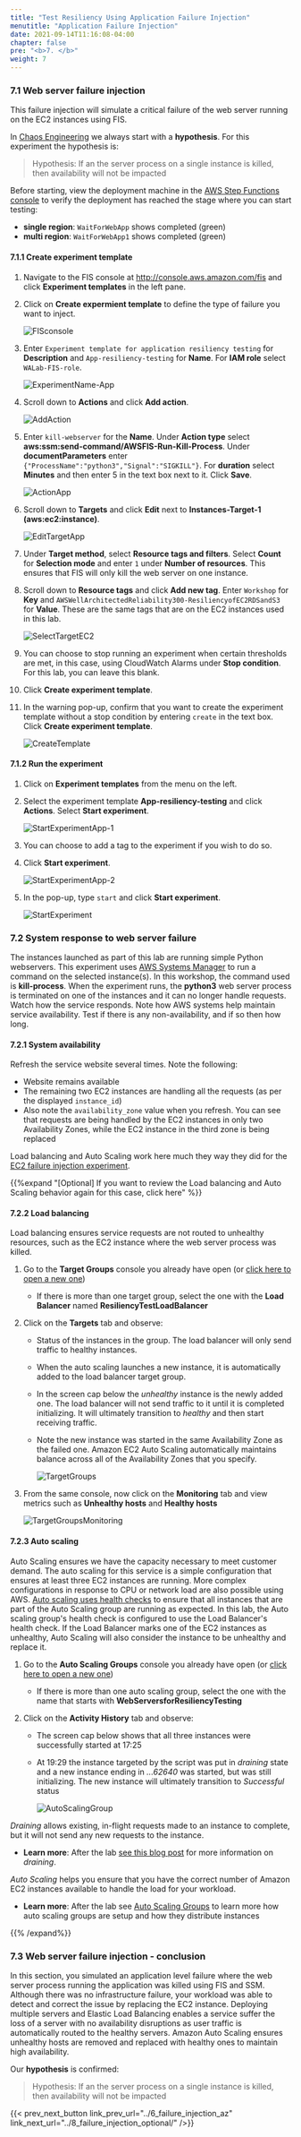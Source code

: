 ```yaml
---
title: "Test Resiliency Using Application Failure Injection"
menutitle: "Application Failure Injection"
date: 2021-09-14T11:16:08-04:00
chapter: false
pre: "<b>7. </b>"
weight: 7
---
```


### 7.1 Web server failure injection

This failure injection will simulate a critical failure of the web server running on the EC2 instances using FIS.

In [Chaos Engineering](https://principlesofchaos.org/) we always start with a **hypothesis**.  For this experiment the hypothesis is:
> Hypothesis: If an the server process on a single instance is killed, then availability will not be impacted

Before starting, view the deployment machine in the [AWS Step Functions console](https://console.aws.amazon.com/states) to verify the deployment has reached the stage where you can start testing:
  * **single region**: `WaitForWebApp` shows completed (green)
  * **multi region**: `WaitForWebApp1` shows completed (green)

#### 7.1.1 Create experiment template

1. Navigate to the FIS console at <http://console.aws.amazon.com/fis> and click **Experiment templates** in the left pane.

1. Click on **Create expermient template** to define the type of failure you want to inject.

    ![FISconsole](/Reliability/300_Testing_for_Resiliency_of_EC2_RDS_and_S3/Images/FISconsole.png?classes=lab_picture_auto)

1. Enter `Experiment template for application resiliency testing` for **Description** and `App-resiliency-testing` for **Name**. For **IAM role** select `WALab-FIS-role`.

    ![ExperimentName-App](/Reliability/300_Testing_for_Resiliency_of_EC2_RDS_and_S3/Images/ExperimentName-App.png?classes=lab_picture_auto)

1. Scroll down to **Actions** and click **Add action**.

    ![AddAction](/Reliability/300_Testing_for_Resiliency_of_EC2_RDS_and_S3/Images/AddAction.png?classes=lab_picture_auto)

1. Enter `kill-webserver` for the **Name**. Under **Action type** select **aws:ssm:send-command/AWSFIS-Run-Kill-Process**. Under **documentParameters** enter `{"ProcessName":"python3","Signal":"SIGKILL"}`. For **duration** select **Minutes** and then enter 5 in the text box next to it. Click **Save**.

    ![ActionApp](/Reliability/300_Testing_for_Resiliency_of_EC2_RDS_and_S3/Images/ActionApp.png?classes=lab_picture_auto)

1. Scroll down to **Targets** and click **Edit** next to **Instances-Target-1 (aws:ec2:instance)**.

    ![EditTargetApp](/Reliability/300_Testing_for_Resiliency_of_EC2_RDS_and_S3/Images/EditTargetApp.png?classes=lab_picture_auto)

1. Under **Target method**, select **Resource tags and filters**. Select **Count** for **Selection mode** and enter `1` under **Number of resources**. This ensures that FIS will only kill the web server on one instance.

1. Scroll down to **Resource tags** and click **Add new tag**. Enter `Workshop` for **Key** and `AWSWellArchitectedReliability300-ResiliencyofEC2RDSandS3` for **Value**. These are the same tags that are on the EC2 instances used in this lab.

    ![SelectTargetEC2](/Reliability/300_Testing_for_Resiliency_of_EC2_RDS_and_S3/Images/SelectTargetEC2.png?classes=lab_picture_auto)

1. You can choose to stop running an experiment when certain thresholds are met, in this case, using CloudWatch Alarms under **Stop condition**. For this lab, you can leave this blank.

1. Click **Create experiment template**.

1. In the warning pop-up, confirm that you want to create the experiment template without a stop condition by entering `create` in the text box. Click **Create experiment template**.

    ![CreateTemplate](/Reliability/300_Testing_for_Resiliency_of_EC2_RDS_and_S3/Images/CreateTemplate.png?classes=lab_picture_auto)

#### 7.1.2 Run the experiment

1. Click on **Experiment templates** from the menu on the left.

1. Select the experiment template **App-resiliency-testing** and click **Actions**. Select **Start experiment**.

    ![StartExperimentApp-1](/Reliability/300_Testing_for_Resiliency_of_EC2_RDS_and_S3/Images/StartExperimentApp-1.png?classes=lab_picture_auto)

1. You can choose to add a tag to the experiment if you wish to do so.

1. Click **Start experiment**.

    ![StartExperimentApp-2](/Reliability/300_Testing_for_Resiliency_of_EC2_RDS_and_S3/Images/StartExperimentApp-2.png?classes=lab_picture_auto)

1. In the pop-up, type `start` and click **Start experiment**.

    ![StartExperiment](/Reliability/300_Testing_for_Resiliency_of_EC2_RDS_and_S3/Images/StartExperiment.png?classes=lab_picture_auto)

### 7.2 System response to web server failure

The instances launched as part of this lab are running simple Python webservers. This experiment uses [AWS Systems Manager](https://aws.amazon.com/systems-manager/) to run a command on the selected instance(s). In this workshop, the command used is **kill-process**. When the experiment runs, the **python3** web server process is terminated on one of the instances and it can no longer handle requests. Watch how the service responds. Note how AWS systems help maintain service availability. Test if there is any non-availability, and if so then how long.

#### 7.2.1 System availability

Refresh the service website several times. Note the following:

* Website remains available
* The remaining two EC2 instances are handling all the requests (as per the displayed `instance_id`)
* Also note the `availability_zone` value when you refresh. You can see that requests are being handled by the EC2 instances in only two Availability Zones, while the EC2 instance in the third zone is being replaced

Load balancing and Auto Scaling work here much they way they did for the [EC2 failure injection experiment](../4_failure_injection_ec2#response).

{{%expand "[Optional] If you want to review the Load balancing and Auto Scaling behavior again for this case, click here" %}}

#### 7.2.2 Load balancing

Load balancing ensures service requests are not routed to unhealthy resources, such as the EC2 instance where the web server process was killed.

1. Go to the **Target Groups** console you already have open (or [click here to open a new one](http://console.aws.amazon.com/ec2/v2/home?region=us-east-2#TargetGroups:))
     * If there is more than one target group, select the one with the **Load Balancer** named **ResiliencyTestLoadBalancer**

1. Click on the **Targets** tab and observe:
      * Status of the instances in the group. The load balancer will only send traffic to healthy instances.
      * When the auto scaling launches a new instance, it is automatically added to the load balancer target group.
      * In the screen cap below the _unhealthy_ instance is the newly added one.  The load balancer will not send traffic to it until it is completed initializing. It will ultimately transition to _healthy_ and then start receiving traffic.
      * Note the new instance was started in the same Availability Zone as the failed one. Amazon EC2 Auto Scaling automatically maintains balance across all of the Availability Zones that you specify.

        ![TargetGroups](/Reliability/300_Testing_for_Resiliency_of_EC2_RDS_and_S3/Images/TargetGroups.png)  

1. From the same console, now click on the **Monitoring** tab and view metrics such as **Unhealthy hosts** and **Healthy hosts**

      ![TargetGroupsMonitoring](/Reliability/300_Testing_for_Resiliency_of_EC2_RDS_and_S3/Images/TargetGroupsMonitoring.png)

#### 7.2.3 Auto scaling

Auto Scaling ensures we have the capacity necessary to meet customer demand. The auto scaling for this service is a simple configuration that ensures at least three EC2 instances are running. More complex configurations in response to CPU or network load are also possible using AWS. [Auto scaling uses health checks](https://docs.aws.amazon.com/autoscaling/ec2/userguide/healthcheck.html) to ensure that all instances that are part of the Auto Scaling group are running as expected. In this lab, the Auto scaling group's health check is configured to use the Load Balancer's health check. If the Load Balancer marks one of the EC2 instances as unhealthy, Auto Scaling will also consider the instance to be unhealthy and replace it.

1. Go to the **Auto Scaling Groups** console you already have open (or [click here to open a new one](http://console.aws.amazon.com/ec2/autoscaling/home?region=us-east-2#AutoScalingGroups:))
      * If there is more than one auto scaling group, select the one with the name that starts with **WebServersforResiliencyTesting**

1. Click on the **Activity History** tab and observe:
      * The screen cap below shows that all three instances were successfully started at 17:25
      * At 19:29 the instance targeted by the script was put in _draining_ state and a new instance ending in _...62640_ was started, but was still initializing. The new instance will ultimately transition to _Successful_ status

        ![AutoScalingGroup](/Reliability/300_Testing_for_Resiliency_of_EC2_RDS_and_S3/Images/AutoScalingGroup.png)  

_Draining_ allows existing, in-flight requests made to an instance to complete, but it will not send any new requests to the instance.
  * __Learn more__: After the lab [see this blog post](https://aws.amazon.com/blogs/aws/elb-connection-draining-remove-instances-from-service-with-care/) for more information on _draining_.

_Auto Scaling_ helps you ensure that you have the correct number of Amazon EC2 instances available to handle the load for your workload.
  * __Learn more__: After the lab see [Auto Scaling Groups](https://docs.aws.amazon.com/autoscaling/ec2/userguide/AutoScalingGroup.html) to learn more how auto scaling groups are setup and how they distribute instances

{{% /expand%}}

### 7.3 Web server failure injection - conclusion

In this section, you simulated an application level failure where the web server process running the application was killed using FIS and SSM. Although there was no infrastructure failure, your workload was able to detect and correct the issue by replacing the EC2 instance. Deploying multiple servers and Elastic Load Balancing enables a service suffer the loss of a server with no availability disruptions as user traffic is automatically routed to the healthy servers. Amazon Auto Scaling ensures unhealthy hosts are removed and replaced with healthy ones to maintain high availability.

Our **hypothesis** is confirmed:
> Hypothesis: If an the server process on a single instance is killed, then availability will not be impacted

{{< prev_next_button link_prev_url="../6_failure_injection_az" link_next_url="../8_failure_injection_optional/" />}}
